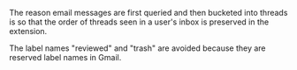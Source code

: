 The reason email messages are first queried and then bucketed into threads is so that the order of threads seen in a user's inbox is preserved in the extension.

The label names "reviewed" and "trash" are avoided because they are reserved label names in Gmail.